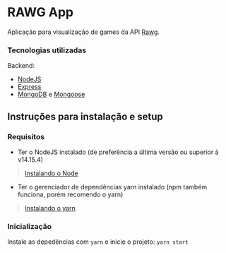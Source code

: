# RAWG App

Aplicação para visualização de games da API [Rawg](https://rawg.io/).

### Tecnologias utilizadas
Backend:
- [NodeJS](https://nodejs.org/en/)
- [Express](https://expressjs.com/)
- [MongoDB](https://www.mongodb.com/) e [Mongoose](https://mongoosejs.com/)

## Instruções para instalação e setup

### Requisitos

- Ter o NodeJS instalado (de preferência a última versão ou superior à v14.15.4)
> [Instalando o Node](https://nodejs.org/pt-br/download/package-manager/ "Clique aqui para aprender a instalar o Node!")

- Ter o gerenciador de dependências yarn instalado (npm também funciona, porém recomendo o yarn)
> [Instalando o yarn](https://classic.yarnpkg.com/pt-BR/docs/install/#debian-stable "Clique aqui para aprender a instalar o yarn!")

### Inicialização 

Instale as depedências com ``` yarn ``` e inicie o projeto: ``` yarn start ```
